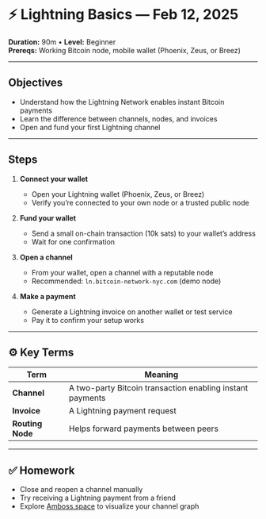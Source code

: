 # ⚡ Lightning Basics — Feb 12, 2025

**Duration:** 90m • **Level:** Beginner  
**Prereqs:** Working Bitcoin node, mobile wallet (Phoenix, Zeus, or Breez)

---

## Objectives
- Understand how the Lightning Network enables instant Bitcoin payments  
- Learn the difference between channels, nodes, and invoices  
- Open and fund your first Lightning channel

---

## Steps

1. **Connect your wallet**
   - Open your Lightning wallet (Phoenix, Zeus, or Breez)
   - Verify you’re connected to your own node or a trusted public node

2. **Fund your wallet**
   - Send a small on-chain transaction (10k sats) to your wallet’s address
   - Wait for one confirmation

3. **Open a channel**
   - From your wallet, open a channel with a reputable node
   - Recommended: `ln.bitcoin-network-nyc.com` (demo node)

4. **Make a payment**
   - Generate a Lightning invoice on another wallet or test service  
   - Pay it to confirm your setup works

---

## ⚙️ Key Terms
| Term | Meaning |
|------|----------|
| **Channel** | A two-party Bitcoin transaction enabling instant payments |
| **Invoice** | A Lightning payment request |
| **Routing Node** | Helps forward payments between peers |

---

## ✅ Homework
- Close and reopen a channel manually  
- Try receiving a Lightning payment from a friend  
- Explore [Amboss.space](https://amboss.space) to visualize your channel graph